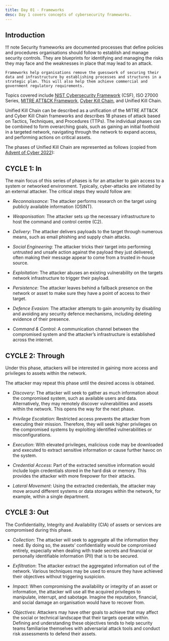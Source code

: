 ```yaml
---
title: Day 01 - Frameworks
desc: Day 1 covers concepts of cybersecurity frameworks.
---
```

## Introduction

!!! note
    Security frameworks are documented processes that define policies and procedures organisations should follow to establish and manage security controls. They are blueprints for identifying and managing the risks they may face and the weaknesses in place that may lead to an attack.

    Frameworks help organisations remove the guesswork of securing their data and infrastructure by establishing processes and structures in a strategic plan. This will also help them achieve commercial and government regulatory requirements.

Topics covered include [NIST Cybersecurity Framework](https://www.nist.gov/cyberframework) (CSF), ISO 27000 Series, [MITRE ATT&CK Framework](https://attack.mitre.org/), [Cyber Kill Chain](https://www.lockheedmartin.com/en-us/capabilities/cyber/cyber-kill-chain.html), and Unified Kill Chain.

Unified Kill Chain can be described as a unification of the MITRE ATT&CK and Cyber Kill Chain frameworks and describes 18 phases of attack based on Tactics, Techniques, and Procedures (TTPs).  The individual phases can be combined to form overarching goals, such as gaining an initial foothold in a targeted network, navigating through the network to expand access, and performing actions on critical assets.

The phases of Unified Kill Chain are represented as follows (copied from [Advent of Cyber 2022](https://tryhackme.com/room/adventofcyber4)):

## CYCLE 1: In

The main focus of this series of phases is for an attacker to gain access to a system or networked environment. Typically, cyber-attacks are initiated by an external attacker. The critical steps they would follow are: 

- *Reconnaissance*: The attacker performs research on the target using publicly available information (OSINT).

- *Weaponisation*: The attacker sets up the necessary infrastructure to host the command and control centre (C2).

- *Delivery*: The attacker delivers payloads to the target through numerous means, such as email phishing and supply chain attacks.

- *Social Engineering*: The attacker tricks their target into performing untrusted and unsafe action against the payload they just delivered, often making their message appear to come from a trusted in-house source.

- *Exploitation*: The attacker abuses an existing vulnerability on the targets network infrastructure to trigger their payload.

- *Persistence*: The attacker leaves behind a fallback presence on the network or asset to make sure they have a point of access to their target.

- *Defence Evasion*: The attacker attempts to gain anonymity by disabling and avoiding any security defence mechanisms, including deleting evidence of their presence.

- *Command & Control*: A communication channel between the compromised system and the attacker’s infrastructure is established across the internet.

## CYCLE 2: Through

Under this phase, attackers will be interested in gaining more access and privileges to assets within the network.

The attacker may repeat this phase until the desired access is obtained.

- *Discovery*: The attacker will seek to gather as much information about the compromised system, such as available users and data. Alternatively, they may remotely discover vulnerabilities and assets within the network. This opens the way for the next phase.

- *Privilege Escalation*: Restricted access prevents the attacker from executing their mission. Therefore, they will seek higher privileges on the compromised systems by exploiting identified vulnerabilities or misconfigurations.

- *Execution*: With elevated privileges, malicious code may be downloaded and executed to extract sensitive information or cause further havoc on the system.

- *Credential Access*: Part of the extracted sensitive information would include login credentials stored in the hard disk or memory. This provides the attacker with more firepower for their attacks.

- *Lateral Movement*: Using the extracted credentials, the attacker may move around different systems or data storages within the network, for example, within a single department.

## CYCLE 3: Out

The Confidentiality, Integrity and Availability (CIA) of assets or services are compromised during this phase.

- *Collection*: The attacker will seek to aggregate all the information they need. By doing so, the assets’ confidentiality would be compromised entirely, especially when dealing with trade secrets and financial or personally identifiable information (PII) that is to be secured.

- *Exfiltration*: The attacker extract the aggregated information out of the network. Various techniques may be used to ensure they have achieved their objectives without triggering suspicion.

- *Impact*: When compromising the availability or integrity of an asset or information, the attacker will use all the acquired privileges to manipulate, interrupt, and sabotage. Imagine the reputation, financial, and social damage an organisation would have to recover from.

- *Objectives*: Attackers may have other goals to achieve that may affect the social or technical landscape that their targets operate within. Defining and understanding these objectives tends to help security teams familiarise themselves with adversarial attack tools and conduct risk assessments to defend their assets.